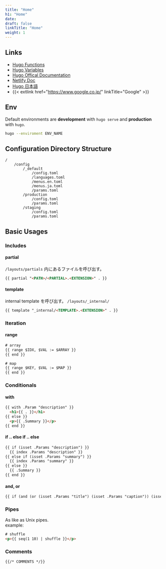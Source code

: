```yaml
---
title: "Home"
h1: "Home"
date: 
draft: false
linkTitle: "Home"
weight: 1
---
```


## Links
- [Hugo Functions][hugoFunc]
- [Hugo Variables][hugoVar]
- [Hugo Offical Documentation][HugoOfficalDoc]
- [Netlify Doc][netlify]
- [Hugo 日本語][HugoJaDoc]
- {{< extlink href="https://www.google.co.jp/" linkTitle="Google" >}}

[hugoFunc]: https://gohugo.io/functions/
[hugoVar]: https://gohugo.io/variables/
[netlify]: https://learn.netlify.com/en/basics/
[HugoOfficalDoc]: https://gohugo.io/documentation/
[HugoJADoc]: https://note.yuuniworks.com/study/hugo.html

## Env
Default environments are **development** with `hugo serve` and **production** with `hugo`.

```sh
hugo --enviroment ENV_NAME
```

## Configuration Directory Structure
```plain
/
    /config
        /_default
            /config.toml
            /languages.toml
            /menus.en.toml
            /menus.ja.toml
            /params.toml
        /production
            /config.toml
            /params.toml
        /staging
            /config.toml
            /params.toml
```

## Basic Usages

### Includes
#### partial
`/layouts/partials` 内にあるファイルを呼び出す。
```html
{{ partial "<PATH>/<PARTIAL>.<EXTENSION>" . }}
```

#### template
internal template を呼び出す。
`/layouts/_internal/`
```html
{{ template "_internal/<TEMPLATE>.<EXTENSION>" . }}
```

### Iteration
#### range
```html
# array
{{ range $IDX, $VAL := $ARRAY }}
{{ end }}

# map
{{ range $KEY, $VAL := $MAP }}
{{ end }}
```

### Conditionals
#### with
```html
{{ with .Param "description" }}
  <h1>{{ . }}</h1>
{{ else }}
  <p>{{ .Summary }}</p>
{{ end }}
```

#### if .. else if .. else
```html
{{ if (isset .Params "description") }}
  {{ index .Params "description" }}
{{ else if (isset .Params "summary") }}
  {{ index .Params "summary" }}
{{ else }}
  {{ .Summary }}
{{ end }}
```

#### and, or
```html
{{ if (and (or (isset .Params "title") (isset .Params "caption")) (isset .Params "attr")) }}
```

### Pipes
As like as Unix pipes.  
example:
```html
# shuffle
<p>{{ seq(1 10) | shuffle }}</p>
```

### Comments
```html
{{/* COMMENTS */}}
```
